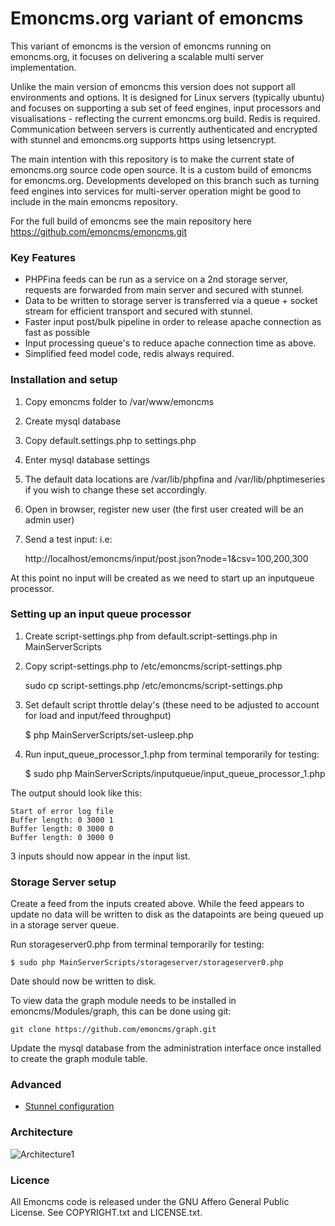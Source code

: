 # Emoncms.org variant of emoncms

This variant of emoncms is the version of emoncms running on emoncms.org, it focuses on delivering a scalable multi server implementation.

Unlike the main version of emoncms this version does not support all environments and options. It is designed for Linux servers (typically ubuntu) and focuses on supporting a sub set of feed engines, input processors and visualisations - reflecting the current emoncms.org build. Redis is required. Communication between servers is currently authenticated and encrypted with stunnel and emoncms.org supports https using letsencrypt.

The main intention with this repository is to make the current state of emoncms.org source code open source. It is a custom build of emoncms for emoncms.org. Developments developed on this branch such as turning feed engines into services for multi-server operation might be good to include in the main emoncms repository.

For the full build of emoncms see the main repository here https://github.com/emoncms/emoncms.git

### Key Features

- PHPFina feeds can be run as a service on a 2nd storage server, requests are forwarded from main server and secured with stunnel.
- Data to be written to storage server is transferred via a queue + socket stream for efficient transport and secured with stunnel.
- Faster input post/bulk pipeline in order to release apache connection as fast as possible
- Input processing queue's to reduce apache connection time as above.
- Simplified feed model code, redis always required.

### Installation and setup

1) Copy emoncms folder to /var/www/emoncms

2) Create mysql database

3) Copy default.settings.php to settings.php

4) Enter mysql database settings

5) The default data locations are /var/lib/phpfina and /var/lib/phptimeseries if you wish to change these set accordingly.

6) Open in browser, register new user (the first user created will be an admin user)

7) Send a test input: i.e:

    http://localhost/emoncms/input/post.json?node=1&csv=100,200,300
    
At this point no input will be created as we need to start up an inputqueue processor.

### Setting up an input queue processor

1) Create script-settings.php from default.script-settings.php in MainServerScripts

2) Copy script-settings.php to /etc/emoncms/script-settings.php

    sudo cp script-settings.php /etc/emoncms/script-settings.php

3) Set default script throttle delay's (these need to be adjusted to account for load and input/feed throughput)

    $ php MainServerScripts/set-usleep.php

3) Run input_queue_processor_1.php from terminal temporarily for testing:

    $ sudo php MainServerScripts/inputqueue/input_queue_processor_1.php

The output should look like this:

    Start of error log file
    Buffer length: 0 3000 1
    Buffer length: 0 3000 0
    Buffer length: 0 3000 0
    
3 inputs should now appear in the input list. 

### Storage Server setup

Create a feed from the inputs created above. While the feed appears to update no data will be written to disk as the datapoints are being queued up in a storage server queue.

Run storageserver0.php from terminal temporarily for testing:

    $ sudo php MainServerScripts/storageserver/storageserver0.php
    
Date should now be written to disk.

To view data the graph module needs to be installed in emoncms/Modules/graph, this can be done using git:

    git clone https://github.com/emoncms/graph.git
    
Update the mysql database from the administration interface once installed to create the graph module table.

### Advanced

- [Stunnel configuration](stunnel.md)


### Architecture

![Architecture1](docs/images/emoncms_scale.png)

### Licence

All Emoncms code is released under the GNU Affero General Public License. See COPYRIGHT.txt and LICENSE.txt.
